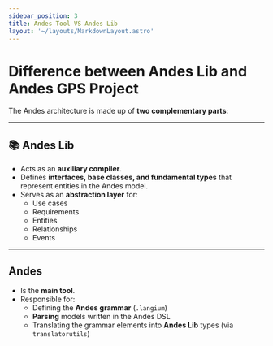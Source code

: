 ```yaml
---
sidebar_position: 3
title: Andes Tool VS Andes Lib
layout: '~/layouts/MarkdownLayout.astro'
---
```


# Difference between Andes Lib and Andes GPS Project

The Andes architecture is made up of **two complementary parts**:

---

## 📚 Andes Lib
- Acts as an **auxiliary compiler**.
- Defines **interfaces, base classes, and fundamental types** that represent entities in the Andes model.
- Serves as an **abstraction layer** for:
  - Use cases
  - Requirements
  - Entities
  - Relationships
  - Events

---

## Andes
- Is the **main tool**.
- Responsible for:
  - Defining the **Andes grammar** (`.langium`)
  - **Parsing** models written in the Andes DSL
  - Translating the grammar elements into **Andes Lib** types (via `translatorutils`)


